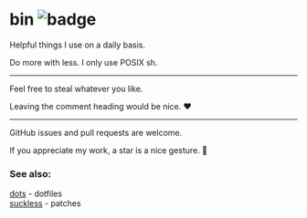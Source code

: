 # bin ![badge](https://api.travis-ci.org/mitchweaver/bin.svg?branch=master)

Helpful things I use on a daily basis.

Do more with less. I only use POSIX sh.

--------

Feel free to steal whatever you like.

Leaving the comment heading would be nice. ❤

--------

GitHub issues and pull requests are welcome.

If you appreciate my work, a star is a nice gesture. 🌟

### See also:

[dots](http://github.com/mitchweaver/dots) - dotfiles  
[suckless](http://github.com/mitchweaver/suckless) - patches  
